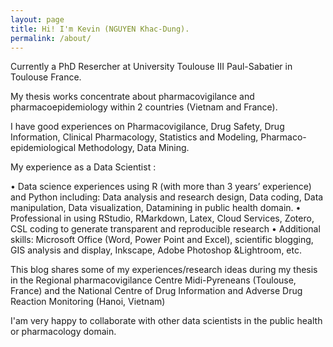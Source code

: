 ```yaml
---
layout: page
title: Hi! I'm Kevin (NGUYEN Khac-Dung). 
permalink: /about/
---
```


Currently a PhD Resercher at University Toulouse III Paul-Sabatier in Toulouse France.

My thesis works concentrate about pharmacovigilance and pharmacoepidemiology within 2 countries (Vietnam and France). 

I have good experiences on Pharmacovigilance, Drug Safety, Drug Information, Clinical Pharmacology, Statistics and Modeling, Pharmaco-epidemiological Methodology, Data Mining.

My experience as a Data Scientist :

 •	Data science experiences using R (with more than 3 years’ experience) and Python including: Data analysis and research design, Data coding, Data manipulation, Data visualization, Datamining in public health domain.
 •	Professional in using RStudio, RMarkdown, Latex, Cloud Services, Zotero, CSL coding to generate transparent and reproducible research
 •	Additional skills: Microsoft Office (Word, Power Point and Excel), scientific blogging, GIS analysis and display, Inkscape, Adobe Photoshop &Lightroom, etc.

This blog shares some of my experiences/research ideas during my thesis in the Regional pharmacovigilance Centre Midi-Pyreneans (Toulouse, France) and the National Centre of Drug Information and Adverse Drug Reaction Monitoring (Hanoi, Vietnam)


I'am very happy to collaborate with other data scientists in the public health or pharmacology domain.
